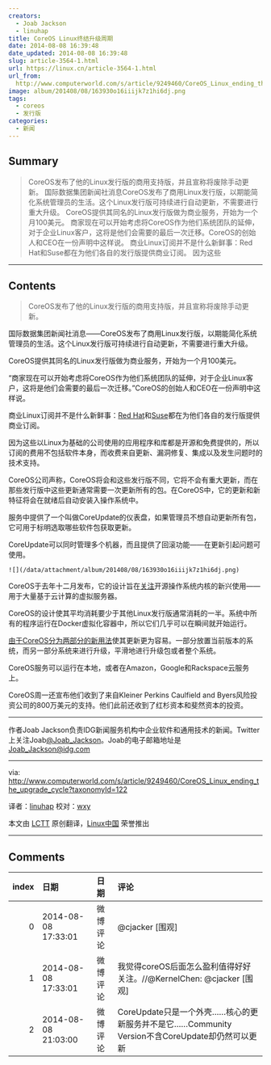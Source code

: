 ```yaml
---
creators:
  - Joab Jackson
  - linuhap
title: CoreOS Linux终结升级周期
date: 2014-08-08 16:39:48
date_updated: 2014-08-08 16:39:48
slug: article-3564-1.html
url: https://linux.cn/article-3564-1.html
url_from: 
  http://www.computerworld.com/s/article/9249460/CoreOS_Linux_ending_the_upgrade_cycle
image: album/201408/08/163930o16iiijk7z1hi6dj.png
tags:
  - coreos
  - 发行版
categories:
  - 新闻
---
```


## Summary

> CoreOS发布了他的Linux发行版的商用支持版，并且宣称将废除手动更新。  国际数据集团新闻社消息CoreOS发布了商用Linux发行版，以期能简化系统管理员的生活。这个Linux发行版可持续进行自动更新，不需要进行重大升级。 CoreOS提供其同名的Linux发行版做为商业服务，开始为一个月100美元。 商家现在可以开始考虑将CoreOS作为他们系统团队的延伸，对于企业Linux客户，这将是他们会需要的最后一次迁移。CoreOS的创始人和CEO在一份声明中这样说。 商业Linux订阅并不是什么新鲜事：Red Hat和Suse都在为他们各自的发行版提供商业订阅。 因为这些

***

<!-- more -->

## Contents

> 
> CoreOS发布了他的Linux发行版的商用支持版，并且宣称将废除手动更新。
> 
> 
> 

国际数据集团新闻社消息——CoreOS发布了商用Linux发行版，以期能简化系统管理员的生活。这个Linux发行版可持续进行自动更新，不需要进行重大升级。

CoreOS提供其同名的Linux发行版做为商业服务，开始为一个月100美元。

“商家现在可以开始考虑将CoreOS作为他们系统团队的延伸，对于企业Linux客户，这将是他们会需要的最后一次迁移。”CoreOS的创始人和CEO在一份声明中这样说。

商业Linux订阅并不是什么新鲜事：[Red Hat](http://www.redhat.com/about/subscription/)和[Suse](https://www.suse.com/support/programs/subscriptions/)都在为他们各自的发行版提供商业订阅。

因为这些以Linux为基础的公司使用的应用程序和库都是开源和免费提供的，所以订阅的费用不包括软件本身，而收费来自更新、漏洞修复、集成以及发生问题时的技术支持。

CoreOS公司声称，CoreOS将会和这些发行版不同，它将不会有重大更新，而在那些发行版中这些更新通常需要一次更新所有的包。在CoreOS中，它的更新和新特征将会在就绪后自动安装入操作系统中。

服务中提供了一个叫做CoreUpdate的仪表盘，如果管理员不想自动更新所有包，它可用于标明选取哪些软件包获取更新。

CoreUpdate可以同时管理多个机器，而且提供了回滚功能——在更新引起问题可使用。

`![](/data/attachment/album/201408/08/163930o16iiijk7z1hi6dj.png)`

CoreOS于去年十二月发布，它的设计旨在[关注](http://www.networkworld.com/article/2177120/cloud-computing/coreos-linux-distro-lands-on-the-google-cloud-platform.html)开源操作系统内核的新兴使用——用于大量基于云计算的虚拟服务器。

CoreOS的设计使其平均消耗要少于其他Linux发行版通常消耗的一半。系统中所有的程序运行在Docker虚拟化容器中，所以它们几乎可以在瞬间就开始运行。

[由于CoreOS分为两部分的新用法](https://coreos.com/using-coreos/updates/)使其更新更为容易。一部分放置当前版本的系统，而另一部分系统来进行升级，平滑地进行升级包或者整个系统。

CoreOS服务可以运行在本地，或者在Amazon，Google和Rackspace云服务上。

CoreOS周一还宣布他们收到了来自Kleiner Perkins Caulfield and Byers风险投资公司的800万美元的支持。他们此前还收到了红杉资本和斐然资本的投资。

---

作者Joab Jackson负责IDG新闻服务机构中企业软件和通用技术的新闻。Twitter上关注Joab[@Joab\_Jackson](http://twitter.com/Joab_Jackson)。Joab的电子邮箱地址是<Joab_Jackson@idg.com>

---

via: <http://www.computerworld.com/s/article/9249460/CoreOS_Linux_ending_the_upgrade_cycle?taxonomyId=122>

译者：[linuhap](https://github.com/linuhap) 校对：[wxy](https://github.com/wxy)

本文由 [LCTT](https://github.com/LCTT/TranslateProject) 原创翻译，[Linux中国](https://linux.cn/) 荣誉推出

***

## Comments

|   index | 日期                | 日期     | 评论                                                                                          |
|--------:|:--------------------|:---------|:----------------------------------------------------------------------------------------------|
|       0 | 2014-08-08 17:33:01 | 微博评论 | @cjacker [围观]                                                                               |
|       1 | 2014-08-08 17:33:01 | 微博评论 | 我觉得coreOS后面怎么盈利值得好好关注。//@KernelChen: @cjacker [围观]                          |
|       2 | 2014-08-08 21:03:00 | 微博评论 | CoreUpdate只是一个外壳……核心的更新服务并不是它……Community Version不含CoreUpdate却仍然可以更新 |

